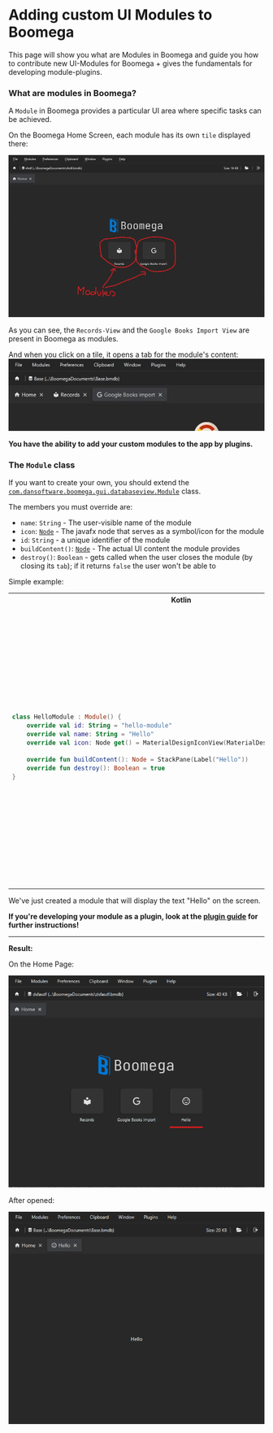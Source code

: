 # Adding custom UI Modules to Boomega

This page will show you what are Modules in Boomega and guide you how to contribute new UI-Modules for Boomega + gives
the fundamentals for developing module-plugins.

### What are modules in Boomega?

A `Module` in Boomega provides a particular UI
area where specific tasks can be achieved.

On the Boomega Home Screen, each module has its own `tile` displayed there:

![Tiles on the Boomega Home Screen](/docs/img/pluginguide/module_plugins/ModulesOnBoomegaHomeScreen.jpg)

As you can see, the `Records-View` and the `Google Books Import View` are present in Boomega as modules.

And when you click on a tile, it opens a tab for the module's content:
![Tabs displayed for modules](/docs/img/pluginguide/module_plugins/TabsOpenedForModules.jpg)

**You have the ability to add your custom modules to the app by plugins.**

### The `Module` class

If you want to create your own, you should extend
the [`com.dansoftware.boomega.gui.databaseview.Module`](/boomega-gui/src/main/kotlin/com/dansoftware/boomega/gui/databaseview/Module.kt)
class.

The members you must override are:

* `name`: `String` - The user-visible name of the module
* `icon`: [`Node`](https://openjfx.io/javadoc/18/javafx.graphics/javafx/scene/Node.html) - The javafx node that serves
  as a symbol/icon for the module
* `id`: `String` - a unique identifier of the module
* `buildContent()`: [`Node`](https://openjfx.io/javadoc/18/javafx.graphics/javafx/scene/Node.html) - The actual UI
  content the module provides
* `destroy()`: `Boolean` - gets called when the user closes the module (by closing its `tab`); if it returns `false` the
  user won't be able to

Simple example:

<table>

<tr>
<th>Kotlin</th>
<th>Java</th>
</tr>

<tr>

<td>

```kotlin
class HelloModule : Module() {
    override val id: String = "hello-module"
    override val name: String = "Hello"
    override val icon: Node get() = MaterialDesignIconView(MaterialDesignIcon.EMOTICON_HAPPY)

    override fun buildContent(): Node = StackPane(Label("Hello"))
    override fun destroy(): Boolean = true
}
```

</td>

<td>

```java
public class HelloModule extends Module {

    @NotNull
    @Override
    public String getId() {
        return "hello-module";
    }

    @NotNull
    @Override
    public String getName() {
        return "Hello";
    }

    @NotNull
    @Override
    public Node getIcon() {
        return new MaterialDesignIconView(MaterialDesignIcon.EMOTICON_HAPPY);
    }

    @NotNull
    @Override
    protected Node buildContent() {
        return new StackPane(new Label("Hello"));
    }

    @Override
    protected boolean destroy() {
        return true;
    }
}
```

</td>

</tr>
</table>

We've just created a module that will display the text "Hello" on the screen.

**If you're developing your module as a plugin, look at the [plugin guide](../PLUGIN_GUIDE.md#module-plugins) for
further instructions!**

---
**Result:**

On the Home Page:

![Result on the home screen](/docs/img/pluginguide/module_plugins/ResultOnHomeScreen.png)

After opened:

![Result opened](/docs/img/pluginguide/module_plugins/ResultOpened.png)